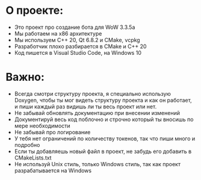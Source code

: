 # О проекте:
- Это проект про создание бота для WoW 3.3.5a
- Мы работаем на x86 архитектуре
- Мы используем С++ 20, Qt 6.8.2 и CMake, vcpkg
- Разработчик плохо разбирается в CMake и C++ 20
- Код пишется в Visual Studio Code, на Windows 10 

# Важно:
- Всегда смотри структуру проекта, я специально использую Doxygen, чтобы ты мог видеть структуру проекта и как он работает, и пиши каждый раз видишь ли ты весь проект или нет.
- Не забывай обновлять документацию при внесении изменений
- Документируй весь код поблочно и строчно который ты вносишь по мере необходимости
- Не забывай про логирование
- У тебя нет ограничений по количеству токенов, так что пиши много и подробно
- Если ты добавляешь новый файл в проект, не забудь его добавить в CMakeLists.txt
- Не используй Unix стиль, только Windows стиль, так как проект разрабатывается на Windows